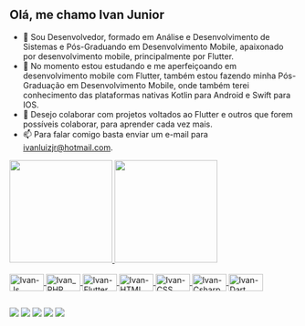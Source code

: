 ## Olá, me chamo Ivan Junior
- 👀 Sou Desenvolvedor, formado em Análise e Desenvolvimento de Sistemas e Pós-Graduando em Desenvolvimento Mobile, apaixonado por desenvolvimento mobile, principalmente por Flutter.
- 🌱 No momento estou estudando e me aperfeiçoando em desenvolvimento mobile com Flutter, também estou fazendo minha Pós-Graduação em Desenvolvimento Mobile, onde também terei conhecimento das plataformas nativas Kotlin para Android e Swift para IOS.
- 💞️ Desejo colaborar com projetos voltados ao Flutter e outros que forem possíveis colaborar, para aprender cada vez mais.
- 📫 Para falar comigo basta enviar um e-mail para ivanluizjr@hotmail.com.

<div align=>
  <a href="https://github.com/ivanluizjr">
  <img height="180em" src="https://github-readme-stats.vercel.app/api?username=ivanluizjr&show_icons=true&theme=radical&include_all_commits=true&count_private=true"/>
  <img height="180em" src="https://github-readme-stats.vercel.app/api/top-langs/?username=ivanluizjr&layout=compact&langs_count=7&theme=radical"/>
</div>

<div style="display: inline_block"><br>
  <img align="center" alt="Ivan-Js" height="30" width="60" src="https://img.shields.io/badge/JavaScript-F7DF1E?style=for-the-badge&logo=javascript&logoColor=black">
  <img align="center" alt="Ivan_PHP" height="30" width="60" src="https://img.shields.io/badge/PHP-777BB4?style=for-the-badge&logo=php&logoColor=white">
  <img align="center" alt="Ivan-Flutter" height="30" width="60" src="https://img.shields.io/badge/Flutter-02569B?style=for-the-badge&logo=flutter&logoColor=white">
  <img align="center" alt="Ivan-HTML" height="30" width="60" src="https://img.shields.io/badge/HTML5-E34F26?style=for-the-badge&logo=html5&logoColor=white">
  <img align="center" alt="Ivan-CSS" height="30" width="60" src="https://img.shields.io/badge/CSS3-1572B6?style=for-the-badge&logo=css3&logoColor=white">
  <img align="center" alt="Ivan-Csharp" height="30" width="60" src="https://img.shields.io/badge/C%23-239120?style=for-the-badge&logo=c-sharp&logoColor=white">
  <img align="center" alt="Ivan-Dart" height="30" width="60" src="https://img.shields.io/badge/Dart-0175C2?style=for-the-badge&logo=dart&logoColor=white">
</div>
  
##

<div> 
  <a href="https://www.youtube.com/channel/UCYOERw6eNKfIZNiUo3bOlgw" target="_blank"><img src="https://img.shields.io/badge/YouTube-FF0000?style=for-the-badge&logo=youtube&logoColor=white" target="_blank"></a>
  <a href="https://www.instagram.com/ivanjunior775/" target="_blank"><img src="https://img.shields.io/badge/-Instagram-%23E4405F?style=for-the-badge&logo=instagram&logoColor=white" target="_blank"></a>
 	<a href="https://www.twitch.tv/dookan_" target="_blank"><img src="https://img.shields.io/badge/Twitch-9146FF?style=for-the-badge&logo=twitch&logoColor=white" target="_blank"></a>
 </a> 
  <a href = "mailto:ivanluizpjr@gmail.com"><img src="https://img.shields.io/badge/-Gmail-%23333?style=for-the-badge&logo=gmail&logoColor=white" target="_blank"></a>
  <a href="https://www.linkedin.com/in/ivan-junior-407768134/" target="_blank"><img src="https://img.shields.io/badge/-LinkedIn-%230077B5?style=for-the-badge&logo=linkedin&logoColor=white" target="_blank"></a> 
</div>
<!---
ivanluizjr/ivanluizjr is a ✨ special ✨ repository because its `README.md` (this file) appears on your GitHub profile.
You can click the Preview link to take a look at your changes.
--->
